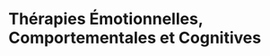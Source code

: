 <!-- Title: Thérapies Émotionnelles, Comportementales et Cognitives
     Menu: Pour les psychologues / TECC
     Created: 2023-05-30 -->

# Thérapies Émotionnelles, Comportementales et Cognitives

<img class="schema" src="/static/psycho/TECC.svg" alt="" />
